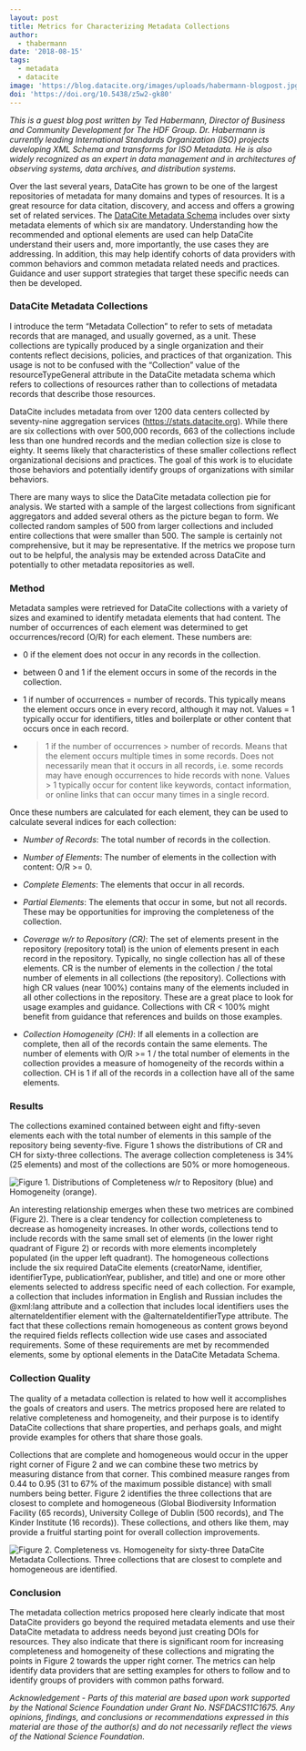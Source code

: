 ```yaml
---
layout: post
title: Metrics for Characterizing Metadata Collections
author:
  - thabermann
date: '2018-08-15'
tags:
  - metadata
  - datacite
image: 'https://blog.datacite.org/images/uploads/habermann-blogpost.jpg'
doi: 'https://doi.org/10.5438/z5w2-gk80'
---
```

_This is a guest blog post written by Ted Habermann, Director of Business and Community Development for The HDF Group. Dr. Habermann is currently leading International Standards Organization (ISO) projects developing XML Schema and transforms for ISO Metadata. He is also widely recognized as an expert in data management and in architectures of observing systems, data archives, and distribution systems._

Over the last several years, DataCite has grown to be one of the largest repositories of metadata for many domains and types of resources. It is a great resource for data citation, discovery, and access and offers a growing set of related services. The [DataCite Metadata Schema](https://doi.org/10.5438/0014) includes over sixty metadata elements of which six are mandatory. Understanding how the recommended and optional elements are used can help DataCite understand their users and, more importantly, the use cases they are addressing. In addition, this may help identify cohorts of data providers with common behaviors and common metadata related needs and practices. Guidance and user support strategies that target these specific needs can then be developed.

### DataCite Metadata Collections

I introduce the term “Metadata Collection” to refer to sets of metadata records that are managed, and usually governed, as a unit. These collections are typically produced by a single organization and their contents reflect decisions, policies, and practices of that organization. This usage is not to be confused with the “Collection” value of the resourceTypeGeneral attribute in the DataCite metadata schema which refers to collections of resources rather than to collections of metadata records that describe those resources.  

DataCite includes metadata from over 1200 data centers collected by seventy-nine aggregation services (<https://stats.datacite.org>). While there are six collections with over 500,000 records, 663 of the collections include less than one hundred records and the median collection size is close to eighty. It seems likely that characteristics of these smaller collections reflect organizational decisions and practices. The goal of this work is to elucidate those behaviors and potentially identify groups of organizations with similar behaviors. 

There are many ways to slice the DataCite metadata collection pie for analysis. We started with a sample of the largest collections from significant aggregators and added several others as the picture began to form. We collected random samples of 500 from larger collections and included entire collections that were smaller than 500. The sample is certainly not comprehensive, but it may be representative. If the metrics we propose turn out to be helpful, the analysis may be extended across DataCite and potentially to other metadata repositories as well.

### Method

Metadata samples were retrieved for DataCite collections with a variety of sizes and examined to identify metadata elements that had content. The number of occurrences of each element was determined to get occurrences/record (O/R) for each element. These numbers are:

* 0 if the element does not occur in any records in the collection.

* between 0 and 1 if the element occurs in some of the records in the collection.

* 1 if number of occurrences = number of records. This typically means the element occurs once in every record, although it may not. Values = 1 typically occur for identifiers, titles and boilerplate or other content that occurs once in each record.

* >1 if the number of occurrences > number of records. Means that the element occurs multiple times in some records. Does not necessarily mean that it occurs in all records, i.e. some records may have enough occurrences to hide records with none. Values > 1 typically occur for content like keywords, contact information, or online links that can occur many times in a single record.

Once these numbers are calculated for each element, they can be used to calculate several indices for each collection:

* _Number of Records_: The total number of records in the collection.

* _Number of Elements_: The number of elements in the collection with content: O/R >= 0.

* _Complete Elements_: The elements that occur in all records.

* _Partial Elements_: The elements that occur in some, but not all records. These may be opportunities for improving the completeness of the collection.

* _Coverage w/r to Repository (CR)_: The set of elements present in the repository (repository total) is the union of elements present in each record in the repository. Typically, no single collection has all of these elements. CR is the number of elements in the collection / the total number of elements in all collections (the repository). Collections with high CR values (near 100%) contains many of the elements included in all other collections in the repository. These are a great place to look for usage examples and guidance. Collections with CR < 100% might benefit from guidance that references and builds on those examples.

* _Collection Homogeneity (CH)_: If all elements in a collection are complete, then all of the records contain the same elements. The number of elements with O/R >= 1 / the total number of elements in the collection provides a measure of homogeneity of the records within a collection. CH is 1 if all of the records in a collection have all of the same elements.

### Results

The collections examined contained between eight and fifty-seven elements each with the total number of elements in this sample of the repository being seventy-five. Figure 1 shows the distributions of CR and CH for sixty-three collections. The average collection completeness is 34% (25 elements) and most of the collections are 50% or more homogeneous.

![_Figure 1. Distributions of Completeness w/r to Repository (blue) and Homogeneity (orange)._](/images/uploads/figure1_habermann.png)

An interesting relationship emerges when these two metrices are combined (Figure 2). There is a clear tendency for collection completeness to decrease as homogeneity increases. In other words, collections tend to include records with the same small set of elements (in the lower right quadrant of Figure 2) or records with more elements incompletely populated (in the upper left quadrant). The homogeneous collections include the six required DataCite elements (creatorName, identifier, identifierType, publicationYear, publisher, and title) and one or more other elements selected to address specific need of each collection. For example, a collection that includes information in English and Russian includes the @xml:lang attribute and a collection that includes local identifiers uses the alternateIdentifier element with the @alternateIdentifierType attribute. The fact that these collections remain homogeneous as content grows beyond the required fields reflects collection wide use cases and associated requirements. Some of these requirements are met by recommended elements, some by optional elements in the DataCite Metadata Schema.

### Collection Quality

The quality of a metadata collection is related to how well it accomplishes the goals of creators and users. The metrics proposed here are related to relative completeness and homogeneity, and their purpose is to identify DataCite collections that share properties, and perhaps goals, and might provide examples for others that share those goals.

Collections that are complete and homogeneous would occur in the upper right corner of Figure 2 and we can combine these two metrics by measuring distance from that corner. This combined measure ranges from 0.44 to 0.95 (31 to 67% of the maximum possible distance) with small numbers being better. Figure 2 identifies the three collections that are closest to complete and homogeneous (Global Biodiversity Information Facility (65 records), University College of Dublin (500 records), and The Kinder Institute (16 records)). These collections, and others like them, may provide a fruitful starting point for overall collection improvements.

![_Figure 2. Completeness vs. Homogeneity for sixty-three DataCite Metadata Collections. Three collections that are closest to complete and homogeneous are identified._](/images/uploads/figure2_habermann.png)

### Conclusion

The metadata collection metrics proposed here clearly indicate that most DataCite providers go beyond the required metadata elements and use their DataCite metadata to address needs beyond just creating DOIs for resources. They also indicate that there is significant room for increasing completeness and homogeneity of these collections and migrating the points in Figure 2 towards the upper right corner. The metrics can help identify data providers that are setting examples for others to follow and to identify groups of providers with common paths forward.

_Acknowledgement - Parts of this material are based upon work supported by the National Science Foundation under Grant No. NSFDACS11C1675. Any opinions, findings, and conclusions or recommendations expressed in this material are those of the author(s) and do not necessarily reflect the views of the National Science Foundation._
